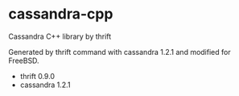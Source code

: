 cassandra-cpp
=============

Cassandra C++ library by thrift

Generated by thrift command with cassandra 1.2.1 and modified for FreeBSD.

- thrift 0.9.0
- cassandra 1.2.1
